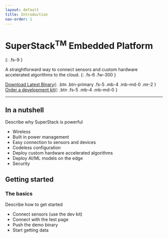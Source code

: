```yaml
---
layout: default
title: Introduction
nav-order: 1
---
```


# SuperStack<sup>TM</sup> Embedded Platform
{: .fs-9 }

A straightforward way to connect sensors and custom hardware accelerated algorithms to the cloud.
{: .fs-6 .fw-300 }

[Download Latest Binary](#){: .btn .btn-primary .fs-5 .mb-4 .mb-md-0 .mr-2 } [Order a development kit](#){: .btn .fs-5 .mb-4 .mb-md-0 }

---

## In a nutshell

Describe why SuperStack is powerful
- Wireless
- Built in power management
- Easy connection to sensors and devices
- Codeless configuration
- Deploy custom hardware accelerated algorithms
- Deploy AI/ML models on the edge
- Security

## Getting started

### The basics

Describe how to get started
- Connect sensors (use the dev kit)
- Connect with the test page
- Push the demo binary
- Start getting data
